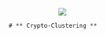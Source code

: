 
<div align="center">
	<img src="https://github.com/user-attachments/assets/3c48d0b4-552d-493e-855d-49cfd7da48be">
</div>


						# ** Crypto-Clustering **    



